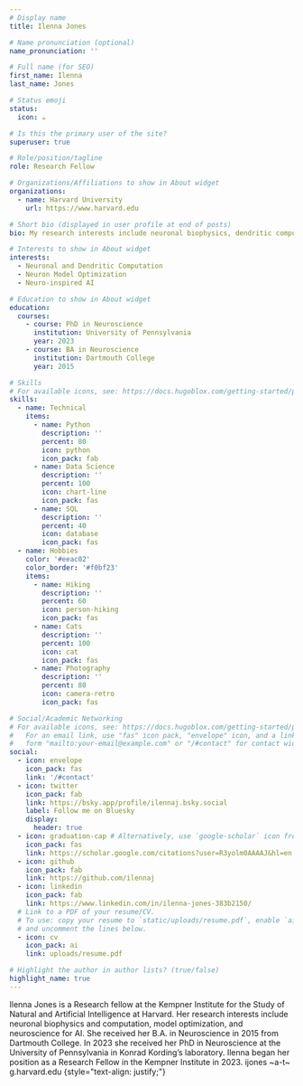 ```yaml
---
# Display name
title: Ilenna Jones

# Name pronunciation (optional)
name_pronunciation: ''

# Full name (for SEO)
first_name: Ilenna
last_name: Jones

# Status emoji
status:
  icon: ☕️

# Is this the primary user of the site?
superuser: true

# Role/position/tagline
role: Research Fellow

# Organizations/Affiliations to show in About widget
organizations:
  - name: Harvard University
    url: https://www.harvard.edu

# Short bio (displayed in user profile at end of posts)
bio: My research interests include neuronal biophysics, dendritic computation, and neuroscience for AI.

# Interests to show in About widget
interests:
  - Neuronal and Dendritic Computation
  - Neuron Model Optimization
  - Neuro-inspired AI

# Education to show in About widget
education:
  courses:
    - course: PhD in Neuroscience
      institution: University of Pennsylvania
      year: 2023
    - course: BA in Neuroscience
      institution: Dartmouth College
      year: 2015

# Skills
# For available icons, see: https://docs.hugoblox.com/getting-started/page-builder/#icons
skills:
  - name: Technical
    items:
      - name: Python
        description: ''
        percent: 80
        icon: python
        icon_pack: fab
      - name: Data Science
        description: ''
        percent: 100
        icon: chart-line
        icon_pack: fas
      - name: SQL
        description: ''
        percent: 40
        icon: database
        icon_pack: fas
  - name: Hobbies
    color: '#eeac02'
    color_border: '#f0bf23'
    items:
      - name: Hiking
        description: ''
        percent: 60
        icon: person-hiking
        icon_pack: fas
      - name: Cats
        description: ''
        percent: 100
        icon: cat
        icon_pack: fas
      - name: Photography
        description: ''
        percent: 80
        icon: camera-retro
        icon_pack: fas

# Social/Academic Networking
# For available icons, see: https://docs.hugoblox.com/getting-started/page-builder/#icons
#   For an email link, use "fas" icon pack, "envelope" icon, and a link in the
#   form "mailto:your-email@example.com" or "/#contact" for contact widget.
social:
  - icon: envelope
    icon_pack: fas
    link: '/#contact'
  - icon: twitter
    icon_pack: fab
    link: https://bsky.app/profile/ilennaj.bsky.social
    label: Follow me on Bluesky
    display:
      header: true
  - icon: graduation-cap # Alternatively, use `google-scholar` icon from `ai` icon pack
    icon_pack: fas
    link: https://scholar.google.com/citations?user=R3yolm0AAAAJ&hl=en
  - icon: github
    icon_pack: fab
    link: https://github.com/ilennaj
  - icon: linkedin
    icon_pack: fab
    link: https://www.linkedin.com/in/ilenna-jones-383b2150/
  # Link to a PDF of your resume/CV.
  # To use: copy your resume to `static/uploads/resume.pdf`, enable `ai` icons in `params.yaml`,
  # and uncomment the lines below.
  - icon: cv
    icon_pack: ai
    link: uploads/resume.pdf

# Highlight the author in author lists? (true/false)
highlight_name: true
---
```


Ilenna Jones is a Research fellow at the Kempner Institute for the Study of Natural and Artificial Intelligence at Harvard. Her research interests include neuronal biophysics and computation, model optimization, and neuroscience for AI. She received her B.A. in Neuroscience in 2015 from Dartmouth College. In 2023 she received her PhD in Neuroscience at the University of Pennsylvania in Konrad Kording’s laboratory. Ilenna began her position as a Research Fellow in the Kempner Institute in 2023. ijones ~a-t~ g.harvard.edu
{style="text-align: justify;"}
